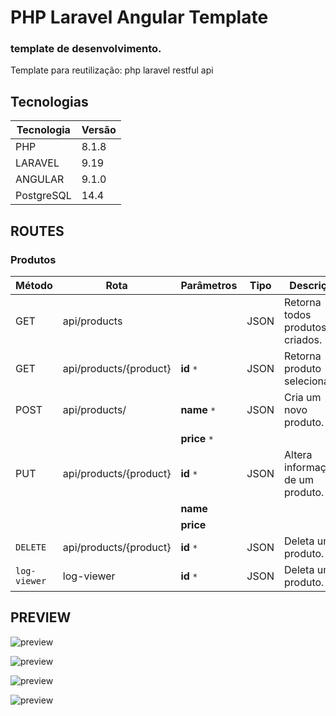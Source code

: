 # PHP Laravel Angular Template
### template de desenvolvimento. 

<p>Template para reutilização:  php laravel restful api</p>

## Tecnologias 

| Tecnologia  | Versão |
| ------ | ------ |
| PHP | 8.1.8 |
| LARAVEL | 9.19 |
| ANGULAR | 9.1.0 |
| PostgreSQL | 14.4  |


## ROUTES 

### Produtos
| Método | Rota | Parâmetros | Tipo  | Descrição
| ------ | ------ | ------ | ------ |------ |
| GET | api/products| |   JSON     | Retorna todos produtos criados.
| GET | api/products/{product}  | **id**  `*` |   JSON     | Retorna  produto selecionado. 
| POST | api/products/ |**name**  `*` |JSON | Cria um novo produto. 
| |  | **price**  `*`             |         |
| PUT | api/products/{product}  |**id**  `*` | JSON |Altera informações de um produto.         |  
|  | | **name**  |
|  |  | **price**  |
| `DELETE` |   api/products/{product}   | **id**  `*` | JSON |Deleta um produto.
| `log-viewer` |   log-viewer  | **id**  `*` | JSON |Deleta um produto.
## PREVIEW

![preview](https://github.com/joseEstudos/laraAngularTemplate/blob/91dffef34b7083650c323a139dddeba7d6117499/summary/prints/produtos.png)

![preview](https://github.com/joseEstudos/laraAngularTemplate/blob/91dffef34b7083650c323a139dddeba7d6117499/summary/prints/novoProduto.png)

![preview](https://github.com/joseEstudos/laraAngularTemplate/blob/91dffef34b7083650c323a139dddeba7d6117499/summary/prints/excluirProduto.png)

![preview](https://github.com/joseEstudos/laraAngularTemplate/blob/91dffef34b7083650c323a139dddeba7d6117499/summary/prints/editarProduto.png)
